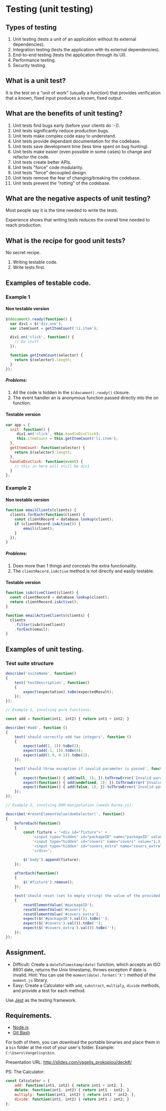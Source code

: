 # Testing (unit testing)

## Types of testing
1. Unit testing (tests a unit of an application without its external dependencies).
2. Integration testing (tests the application with its external dependencies).
3. End-to-end testing (tests the application through its UI).
4. Performance testing.
5. Security testing.

## What is a unit test?

It is the test on a “unit of work” (usually a function) that provides verification that a known, fixed input produces a known, fixed output.

## What are the benefits of unit testing?
1. Unit tests find bugs early (before your clients do :-)).
2. Unit tests significantly reduce production bugs.
3. Unit tests make complex code easy to understand.
4. Unit tests provide dependant documentation for the codebase.
5. Unit tests save development time (less time spent on bug hunting).
6. Unit tests make easier (even possible in some cases) to change and refactor the code.
7. Unit tests create better APIs.
8. Unit tests "force" code modularity.
9. Unit tests "force" decoupled design.
10. Unit tests remove the fear of changing/breaking the codebase.
11. Unit tests prevent the “rotting” of the codebase.

## What are the negative aspects of unit testing?
Most people say it is the time needed to write the tests.

Experience shows that writing tests reduces the overall time needed to reach production.

## What is the recipe for good unit tests?

No secret recipe.
1. Writing testable code.
2. Write tests first.

## Examples of testable code.
### Example 1
#### Non testable version
```javascript
$(document).ready(function() {
  var div1 = $('div.one');
  var itemCount = getItemCount('li.item');

  div1.on('click', function() {
    // Do stuff
  });

  function getItemCount(selector) {
    return $(selector).length;
  }
});
```
##### Problems:
1. All the code is hidden in the `$(document).ready()` closure.
2. The event handler an is anonymous function passed directly into the on function.

#### Testable version
```javascript
var app = {
  init: function() {
     div1.on('click', this.handleDivClick);
     this.itemCount = this.getItemCount('li.item');
  },
  getItemCount: function(selector) {
    return $(selector).length;
  },
  handleDivClick: function(event) {
    // this in here will still be div1
  }
};
```
### Example 2
#### Non testable version
```javascript
function emailClients(clients) {
  clients.forEach(function(client) {
    const clientRecord = database.lookup(client);
    if (clientRecord.isActive()) {
        email(client);
    }
  });
}
```

##### Problems:
1. Does more than 1 things and conceals the extra functionality.
2. The `clientRecord.isActive` method is not directly and easily testable.

#### Testable version
```javascript
function isActiveClient(client) {
  const clientRecord = database.lookup(client);
  return clientRecord.isActive();
}

function emailActiveClients(clients) {
  clients
    .filter(isActiveClient)
    .forEach(email);
}
```

## Examples of unit testing.
### Test suite structure
```javascript
describe('suiteName', function()
{
    test('testDescription', function()
    {
        expect(expectation).toBe(expectedResult);
    });
});
```

```javascript
// Example 1, involving pure functions:

const add = function(int1, int2) { return int1 + int2; }

describe('#add', function ()
{
    test('should correctly add two integers', function ()
    {
        expect(add(1, 1)).toBe(2);
        expect(add(-1, 1)).toBe(0);
        expect(add(1.9, 0.1)).toBe(2);
    });

    test('should throw exception if invalid parameter is passed', function ()
    {
        expect(function() { add(null, 1); }).toThrowError('Invalid parameter');
        expect(function() { add(undefined, 1); }).toThrowError('Invalid parameter');
        expect(function() { add(false, 1); }).toThrowError('Invalid parameter');
    });
});
```
```javascript
// Example 2, involving DOM manipulation (needs Karma.js):

describe('#resetElementValue(domSelector)', function()
{
    beforeEach(function()
    {
        const fixture = '<div id="fixture">' +
            '<input type="hidden" id="packageID" name="packageID" value="1e-eru6">' +
            '<input type="hidden" id="covers" name="covers" value="1,3,5">' +
            '<input type="hidden" id="covers_extra" name="covers_extra" value="1,2">' +
            '</div>';

        $('body').append(fixture);
    });

    afterEach(function()
    {
        $('#fixture').remove();
    });

    test('should reset (set to empty string) the value of the provided selector', function()
    {
        resetElementValue('#packageID');
        resetElementValue('#covers');
        resetElementValue('#covers_extra');
        expect($('#packageID').val()).toBe('');
        expect($('#covers').val()).toBe('');
        expect($('#covers_extra').val()).toBe('');
    });
});
```

## Assignment.
* Difficult: Create a `dateToTimestamp(date)` function, which accepts an ISO 8601 date, returns the Unix timestamp, throws exception if date is invalid. Hint: You can use the `moment(date).format('X')` method of the `moment.js` library.
* Easy: Create a Calculator with `add`, `substract`, `multiply`, `divide` methods, and provide a test for each method.

Use [Jest](https://facebook.github.io/jest/docs/en/getting-started.html) as the testing framework.

## Requirements.
* [Node.js](https://nodejs.org/en/download/)
* [Git Bash](https://git-scm.com/downloads)

For both of them, you can download the portable binaries and place them in a `bin` folder at the root of your user's folder. Example: `C:\Users\Vangelisp\bin`.

Presentation URL: http://slides.com/vagelis_prokopiou/deck#/

PS: The Calculator:
```javascript
const Calculator = {
    add: function(int1, int2) { return int1 + int2; },
    delete: function(int1, int2) { return int1 - int2; },
    multiply: function(int1, int2) { return int1 * int2; },
    divide: function(int1, int2) { return int1 / int2; }
};
```
